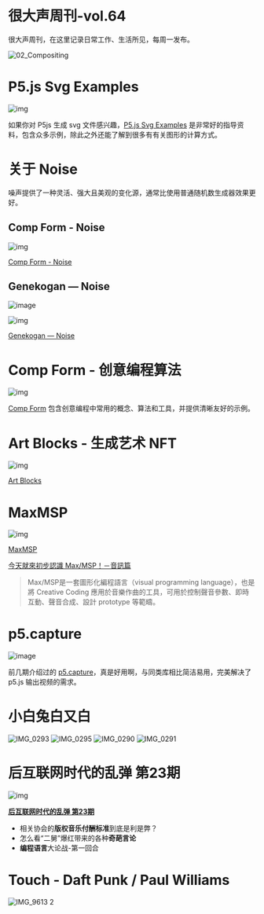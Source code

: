 # 很大声周刊-vol.64
很大声周刊，在这里记录日常工作、生活所见，每周一发布。

![02_Compositing](https://user-images.githubusercontent.com/20842136/182027588-c5cbf985-54d6-45a1-8a3d-56ed47ae4499.png)

# P5.js Svg Examples
![img](https://user-images.githubusercontent.com/20842136/182019485-788f53f0-1ef8-46b0-8f4e-9e0fc80cedd9.png)

如果你对 P5js 生成 svg 文件感兴趣，[P5.js Svg Examples](https://codesandbox.io/examples/package/p5.js-svg) 是非常好的指导资料，包含众多示例，除此之外还能了解到很多有有关图形的计算方式。

# 关于 Noise
噪声提供了一种灵活、强大且美观的变化源，通常比使用普通随机数生成器效果更好。

## Comp Form - Noise
![img](https://user-images.githubusercontent.com/20842136/182021425-d0ed1531-6a90-4116-84ff-b5452ebc4868.png)

[Comp Form - Noise](https://compform.net/noise/)

## Genekogan — Noise
![image](https://user-images.githubusercontent.com/20842136/182021795-b7bc6e04-a54d-475c-abf2-0bba5aa04cbe.png)

![img](https://user-images.githubusercontent.com/20842136/182021844-79ab04b6-f70d-4a69-a09e-6d1953004262.png)

[Genekogan — Noise](https://genekogan.com/code/p5js-perlin-noise/)

# Comp Form - 创意编程算法
![img](https://user-images.githubusercontent.com/20842136/182021472-5ad796fd-ab9f-43f1-8743-26e91ee852da.png)

[Comp Form](https://compform.net/) 包含创意编程中常用的概念、算法和工具，并提供清晰友好的示例。

# Art Blocks - 生成艺术 NFT
![img](https://user-images.githubusercontent.com/20842136/182028275-4b67e07a-ce6b-4007-bee9-ba0d929b20d6.png)

[Art Blocks](https://www.artblocks.io/)

# MaxMSP
![img](https://user-images.githubusercontent.com/20842136/182021886-9eb4d4e9-2cb9-4310-9532-7c61668eb346.png)

[MaxMSP](https://cycling74.com/products/max)

[今天就來初步認識 Max/MSP！－音訊篇](https://zonesoundcreative.com/maxstep01/)
> Max/MSP是一套圖形化編程語言（visual programming language），也是將 Creative Coding 應用於音樂作曲的工具，可用於控制聲音參數、即時互動、聲音合成、設計 prototype 等範疇。

# p5.capture
![image](https://user-images.githubusercontent.com/20842136/182027603-8edccccb-b16a-4fc3-bc9a-3f046f9c1c10.png)

前几期介绍过的 [p5.capture](https://github.com/tapioca24/p5.capture#quality-option)，真是好用啊，与同类库相比简洁易用，完美解决了 p5.js 输出视频的需求。

# 小白兔白又白
![IMG_0293](https://user-images.githubusercontent.com/20842136/182023122-e1bdd0d0-c93b-4763-a0f3-1287652720a2.jpg)
![IMG_0295](https://user-images.githubusercontent.com/20842136/182023129-19b45d4b-4946-4eae-ad9a-a09b8439bae9.jpg)
![IMG_0290](https://user-images.githubusercontent.com/20842136/182023133-5de07ebc-83d1-4c05-aede-6732391f20a6.jpg)
![IMG_0291](https://user-images.githubusercontent.com/20842136/182023118-82fd2ef8-d414-4adb-a1a0-6c23c8bffa16.jpg)

# 后互联网时代的乱弹 第23期
![img](https://user-images.githubusercontent.com/20842136/182022267-1b5f6b44-c446-4f8a-a736-94bdb85fc831.png)

**[后互联网时代的乱弹 第23期](https://www.bilibili.com/video/BV1Le4y1D7PW?spm_id_from=444.41.list.card_archive.click&vd_source=6c68891752436b0097051bf700e169a9)**
- 相关协会的**版权音乐付酬标准**到底是利是弊？
- 怎么看“二舅”爆红带来的各种**奇葩言论**
- **编程语言**大论战-第一回合

# Touch - Daft Punk / Paul Williams
![IMG_9613 2](https://user-images.githubusercontent.com/20842136/182023138-55b88862-4a7b-4dfe-9745-faaa5d7f5897.JPG)
